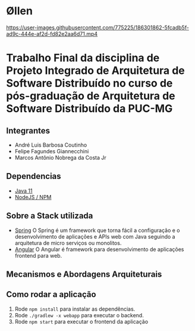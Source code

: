 # Øllen

https://user-images.githubusercontent.com/775225/186301862-5fcadb5f-ad9c-444e-af2d-fd82e2aa6d71.mp4

# Trabalho Final da disciplina de Projeto Integrado de Arquitetura de Software Distribuído no curso de pós-graduação de Arquitetura de Software Distribuído da PUC-MG

## Integrantes

- André Luis Barbosa Coutinho
- Felipe Fagundes Giannecchini
- Marcos Antônio Nobrega da Costa Jr

## Dependencias

- [Java 11](https://www.oracle.com/br/java/technologies/javase/jdk11-archive-downloads.html)
- [NodeJS / NPM](https://nodejs.org/en/download/)

## Sobre a Stack utilizada

- [Spring](https://spring.io)
  O Spring é um framework que torna fácil a configuração e o desenvolvimento de aplicações e APIs web com Java seguindo a arquitetura de micro serviços ou monolitos.
- [Angular](https://angular.io/)
  O Angular é framework para desenvolvimento de aplicações frontend para web.

## Mecanismos e Abordagens Arquiteturais

## Como rodar a aplicação

1. Rode `npm install` para instalar as dependências.<br />
2. Rode `./gradlew -x webapp` para executar o backend.
3. Rode `npm start` para executar o frontend da aplicação
